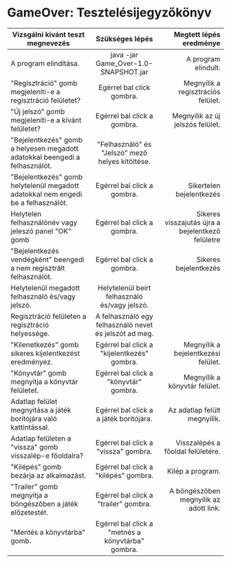# GameOver: Tesztelésijegyzőkönyv

| Vizsgálni kívánt teszt megnevezés       | Szükséges lépés     | Megtett lépés eredménye |
| ------------- |:-------------:| -----:|
| A program elindítása. | java -jar Game_Over-1.0-SNAPSHOT.jar |  A program elindult. |
|  "Regisztráció" gomb megjeleníti-e a regisztráció felületet? |  Egérrel bal click gombra. |  Megnyílik a regisztrációs felület. |
|  "Új jelszó" gomb megjeleníti-e a kívánt felületet? | Egérrel bal click a gombra.  | Megnyílik az új jelszós felület.  |
|  "Bejelentkezés" gomb a helyesen megadott adatokkal beengedi a felhasználót. |  "Felhasználó" és "Jelszó" mező helyes kitöltése. |   |
|  "Bejelentkezés" gomb helytelenül megadott adatokkal nem engedi be a felhasználót. |  Egérrel bal click a gombra. |  Sikertelen bejelentkezés |
|  Helytelen felhasználónév vagy jeleszó panel "OK" gomb | Egérrel bal click a gombra.  | Sikeres visszajutás újra a bejelentkező felületre  |
|  "Bejelentkezés vendégként" beengedi a nem regisztrált felhasználót. | Egérrel bal click a gombra.  | Sikeres bejelentkezés  |
| Helytelenül megadott felhasználó és/vagy jelszó.  |  Helytelenül beírt felhasználó és/vagy jelszó. |   |
|  Regisztráció felületen a regisztráció helyessége. | A felhasználó egy felhasználó nevet és jelszót ad meg.  |   |
| "Kilenetkezés" gomb sikeres kijelentkezést eredményez.  |  Egérrel bal click a "kijelentkezés" gombra. | Megnyílik a bejelentkezési felület.  |
| "Könyvtár" gomb megnyitja a könyvtár felületet.  |  Egérrel bal click a "könyvtár" gombra. |  Megnyílik a könyvtár felület. |
| Adatlap felület megnyitása a játék borítójára való kattintással.  | Egérrel bal click a a játék borítójára.  |  Az adatlap felült megnyílik. |
|  Adatlap felületen a "vissza" gomb visszalép-e főoldalra? | Egérrel bal click a "vissza" gombra.  | Visszalépés a főoldal felületére.  |
| "Kilépés" gomb bezárja az alkalmazást.  |  Egérrel bal click a "kilépés" gombra. | Kilép a program.  |
| "Trailer" gomb megnyitja a böngészőben a játék előzetestét. |  Egérrel bal click a "trailer" gombra. | A böngészőben megnyílik az adott link.  |
| "Mentés a könyvtárba" gomb. |  Egérrel bal click a "metnés a könyvtárba" gombra. |   |